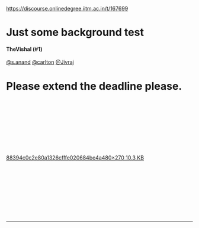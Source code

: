 https://discourse.onlinedegree.iitm.ac.in/t/167699

<html><head><meta charset='utf-8'><title>Just some background test</title></head><body>
<h1>Just some background test</h1>
<h4>TheVishal (#1)</h4>
<p><a class="mention" href="/u/s.anand">@s.anand</a> <a class="mention" href="/u/carlton">@carlton</a> <a class="mention" href="/u/jivraj">@Jivraj</a></p>
<h1>Please extend the deadline please.</h1>
<p><div class="lightbox-wrapper"><a class="lightbox" data-download-href="/uploads/short-url/h121afIIBiw80GQnTpkJE1e94LF.jpeg?dl=1" href="https://europe1.discourse-cdn.com/flex013/uploads/iitm/original/3X/7/7/7742d688f4b033b15ac1a4af0c1f2eda19c31093.jpeg" rel="noopener nofollow ugc" title="88394c0c2e80a1326cfffe020684be4a"><div class="meta"><svg aria-hidden="true" class="fa d-icon d-icon-far-image svg-icon"><use href="#far-image"></use></svg><span class="filename">88394c0c2e80a1326cfffe020684be4a</span><span class="informations">480×270 10.3 KB</span><svg aria-hidden="true" class="fa d-icon d-icon-discourse-expand svg-icon"><use href="#discourse-expand"></use></svg></div></a></div></p><hr>

</body></html>